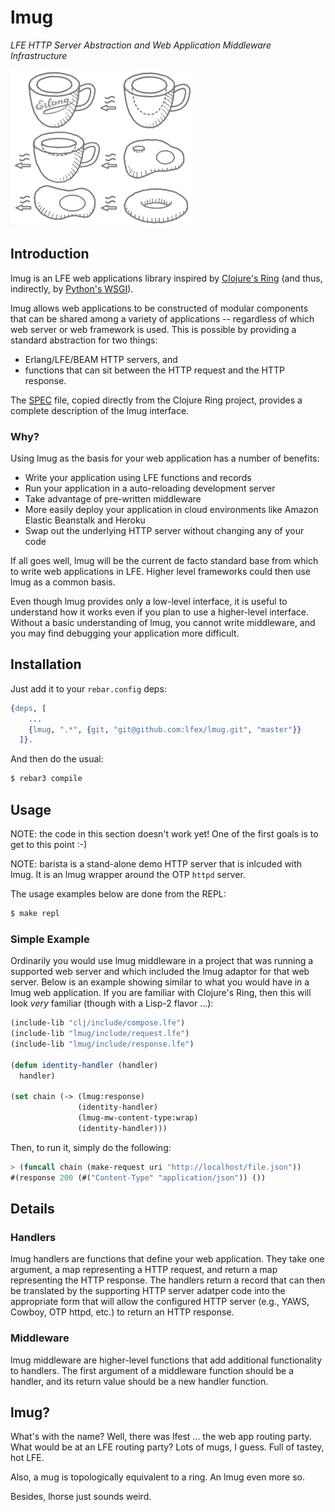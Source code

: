 # lmug

*LFE HTTP Server Abstraction and Web Application Middleware
Infrastructure*

<img src="resources/images/mugring-small-grey-2.png" />


## Introduction

lmug is an LFE web applications library inspired by
[Clojure's Ring](https://github.com/ring-clojure/ring) (and thus,
indirectly, by
[Python's WSGI](http://legacy.python.org/dev/peps/pep-3333/)).

lmug allows web applications to be constructed of modular components
that can be shared among a variety of applications -- regardless of
which web server or web framework is used. This is possible by providing
a standard abstraction for two things:

* Erlang/LFE/BEAM HTTP servers, and
* functions that can sit between the HTTP request and the HTTP response.

The [SPEC](doc/SPEC.md) file, copied directly from the Clojure Ring
project, provides a complete description of the lmug interface.


### Why?

Using lmug as the basis for your web application has a number of
benefits:

* Write your application using LFE functions and records
* Run your application in a auto-reloading development server
* Take advantage of pre-written middleware
* More easily deploy your application in cloud environments like Amazon
  Elastic Beanstalk and Heroku
* Swap out the underlying HTTP server without changing any of your code

If all goes well, lmug will be the current de facto standard base from
which to write web applications in LFE. Higher level frameworks could
then use lmug as a common basis.

Even though lmug provides only a low-level interface, it is useful to
understand how it works even if you plan to use a higher-level interface.
Without a basic understanding of lmug, you cannot write middleware, and
you may find debugging your application more difficult.


## Installation

Just add it to your ``rebar.config`` deps:

```erlang
{deps, [
    ...
    {lmug, ".*", {git, "git@github.com:lfex/lmug.git", "master"}}
  ]}.
```

And then do the usual:

```bash
$ rebar3 compile
```


## Usage

NOTE: the code in this section doesn't work yet! One of the first goals
is to get to this point :-)

NOTE: barista is a stand-alone demo HTTP server that is inlcuded with
lmug. It is an lmug wrapper around the OTP ``httpd`` server.

The usage examples below are done from the REPL:

```bash
$ make repl
```


### Simple Example

Ordinarily you would use lmug middleware in a project that was running a
supported web server and which included the lmug adaptor for that web server.
Below is an example showing similar to what you would have in a lmug web
application. If you are familiar with Clojure's Ring, then this will look
*very* familiar (though with a Lisp-2 flavor ...):

```lisp
(include-lib "clj/include/compose.lfe")
(include-lib "lmug/include/request.lfe")
(include-lib "lmug/include/response.lfe")

(defun identity-handler (handler)
  handler)

(set chain (-> (lmug:response)
               (identity-handler)
               (lmug-mw-content-type:wrap)
               (identity-handler)))
```

Then, to run it, simply do the following:

```lisp
> (funcall chain (make-request uri "http://localhost/file.json"))
#(response 200 (#("Content-Type" "application/json")) ())
```


## Details


### Handlers

lmug handlers are functions that define your web application. They take
one argument, a map representing a HTTP request, and return a map
representing the HTTP response. The handlers return a record that can
then be translated by the supporting HTTP server adatper code into the
appropriate form that will allow the configured HTTP server (e.g., YAWS,
Cowboy, OTP httpd, etc.) to return an HTTP response.


### Middleware

lmug middleware are higher-level functions that add additional
functionality to handlers. The first argument of a middleware function
should be a handler, and its return value should be a new handler
function.


## lmug?

What's with the name? Well, there was lfest ... the web app routing
party. What would be at an LFE routing party? Lots of mugs, I guess.
Full of tastey, hot LFE.

Also, a mug is topologically equivalent to a ring. An lmug even more so.

Besides, lhorse just sounds weird.
